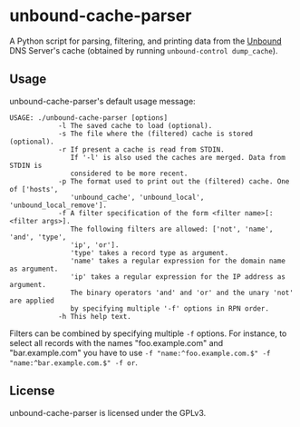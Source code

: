 unbound-cache-parser
====================

A Python script for parsing, filtering, and printing data from the
[Unbound](https://unbound.net) DNS Server's cache (obtained by running
`unbound-control dump_cache`).

Usage
-----

unbound-cache-parser's default usage message:

    USAGE: ./unbound-cache-parser [options]
                -l The saved cache to load (optional).
                -s The file where the (filtered) cache is stored (optional).
                -r If present a cache is read from STDIN.
                   If '-l' is also used the caches are merged. Data from STDIN is
                   considered to be more recent.
                -p The format used to print out the (filtered) cache. One of ['hosts',
                   'unbound_cache', 'unbound_local', 'unbound_local_remove'].
                -f A filter specification of the form <filter name>[:<filter args>].
                   The following filters are allowed: ['not', 'name', 'and', 'type',
                   'ip', 'or'].
                   'type' takes a record type as argument.
                   'name' takes a regular expression for the domain name as argument.
                   'ip' takes a regular expression for the IP address as argument.
                   The binary operators 'and' and 'or' and the unary 'not' are applied
                   by specifying multiple '-f' options in RPN order.
                -h This help text.

Filters can be combined by specifying multiple `-f` options. For instance, to select
all records with the names "foo.example.com" and "bar.example.com" you have to use
`-f "name:^foo.example.com.$" -f "name:^bar.example.com.$" -f or`.

License
-------

unbound-cache-parser is licensed under the GPLv3.
